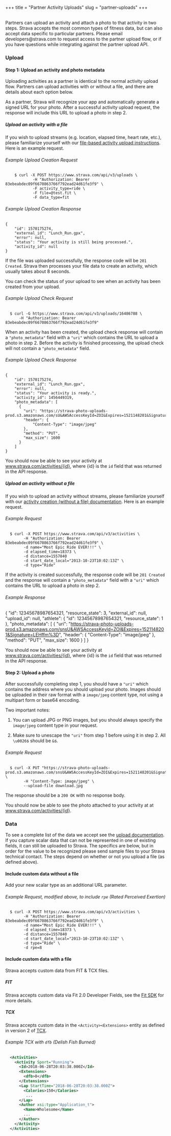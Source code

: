 +++
title = "Partner Activity Uploads"
slug = "partner-uploads"
+++

<br>
Partners can upload an activity and attach a photo to that activity in two steps. Strava accepts the most common types of fitness data, but can also accept data specific to particular partners.
Please email developers@strava.com to request access to the partner upload flow, or if you have questions while integrating against the partner upload API.

### Upload

#### Step 1: Upload an activity and photo metadata

Uploading activities as a partner is identical to the normal activity upload flow.
Partners can upload activities with or without a file, and there are details about each option below.

As a partner, Strava will recognize your app and automatically generate a signed URL for your photo.
After a successful activity upload request, the response will include this URL to upload a photo in step 2.

##### Upload an activity with a file
If you wish to upload streams (e.g. location, elapsed time, heart rate, etc.), please familiarize yourself with our [file-based activity upload instructions](../uploads).
Here is an example request.

###### Example Upload Creation Request
		$ curl -X POST https://www.strava.com/api/v3/uploads \
		        -H "Authorization: Bearer 83ebeabdec09f6670863766f792ead24d61fe3f9" \
		        -F activity_type=ride \
		        -F file=@test.fit \
		        -F data_type=fit

###### Example Upload Creation Response
	{
	    "id": 1570175274,
	    "external_id": "Lunch_Run.gpx",
	    "error": null,
	    "status": "Your activity is still being processed.",
	    "activity_id": null
	}

If the file was uploaded successfully, the response code will be `201 Created`.
Strava then processes your file data to create an activity, which usually takes about 8 seconds.

You can check the status of your upload to see when an activity has been created from your upload.

###### Example Upload Check Request
	  $ curl -G https://www.strava.com/api/v3/uploads/16486788 \
	      -H "Authorization: Bearer 83ebeabdec09f6670863766f792ead24d61fe3f9"

When an activity has been created, the upload check response will contain a `"photo_metadata"` field with a `"uri"` which contains the URL to upload a photo in step 2.
Before the activity is finished processing, the upload check will not contain a `"photo_metadata"` field.

###### Example Upload Check Response

	{
	    "id": 1570175274,
	    "external_id": "Lunch_Run.gpx",
	    "error": null,
	    "status": "Your activity is ready.",
	    "activity_id": 1456449319,
	    "photo_metadata": [
	      {
	        "uri": "https://strava-photo-uploads-prod.s3.amazonaws.com/sU&AWSAccessKeyId=ZOI&Expires=1521148201&Signature=LEfm%3D",
	        "header": {
	            "Content-Type": "image/jpeg"
	        },
	        "method": "PUT",
	        "max_size": 1600
	      }
	    ]
	}

You should now be able to see your activity at www.strava.com/activities/{id}, where {id} is the `id` field that was returned in the API response.

##### Upload an activity without a file
If you wish to upload an activity without streams, please familiarize yourself with our [activity creation (without a file) documentation](../reference/#api-Activities-createActivity).
Here is an example request.

###### Example Request
	  $ curl -X POST https://www.strava.com/api/v3/activities \
	        -H "Authorization: Bearer 83ebeabdec09f6670863766f792ead24d61fe3f9" \
	        -d name="Most Epic Ride EVER!!!" \
	        -d elapsed_time=18373 \
	        -d distance=1557840
	        -d start_date_local="2013-10-23T10:02:13Z" \
	        -d type="Ride"

If the activity is created successfully, the response code will be `201 Created` and the response will contain a `"photo_metadata"` field with a `"uri"` which contains the URL to upload a photo in step 2.

###### Example Response
  {
    "id": 12345678987654321,
    "resource_state": 3,
    "external_id": null,
    "upload_id": null,
    "athlete": {
      "id": 12345678987654321,
      "resource_state": 1
    },
    "photo_metadata": [
      {
        "uri": "https://strava-photo-uploads-prod.s3.amazonaws.com/snsU&AWSAccessKeyId=ZOI&Expires=1521148201&Signature=LEHffm%3D",
        "header": {
          "Content-Type": "image/jpeg"
        },
        "method": "PUT",
        "max_size": 1600
      }
    ]
  }

You should now be able to see your activity at www.strava.com/activities/{id}, where {id} is the `id` field that was returned in the API response.

#### Step 2: Upload a photo

After successfully completing step 1, you should have a `"uri"` which contains the address where you should upload your photo.
Images should be uploaded in their raw format with a `image/jpeg` content type, not using a multipart form or base64 encoding.

Two important notes:

1. You can upload JPG or PNG images, but you should always specify the `image/jpeg` content type in your request.

2. Make sure to unescape the `"uri"` from step 1 before using it in step 2. All `\u0026`s should be `&`s.

###### Example Request
	  $ curl -X PUT "https://strava-photo-uploads-prod.s3.amazonaws.com/snsU&AWSAccessKeyId=ZOI&Expires=1521148201&Signature=LEHffm%3D" \
	        -H "Content-Type: image/jpeg" \
	        --upload-file download.jpg

The response should be a `200 OK` with no response body.

You should now be able to see the photo attached to your activity at at www.strava.com/activities/{id}.


### Data
To see a complete list of the data we accept see the [upload documentation](https://developers.strava.com/docs/uploads). If you capture scalar data that can not be represented in one of existing fields, it can still be uploaded to Strava. The specifics are below, but in order for the value to be recognized please send sample files to your Strava technical contact. The steps depend on whether or not you upload a file (as defined above). 

#### Include custom data without a file
Add your new scalar type as an additional URL parameter.

###### Example Request, modified above, to include `rpe` (Rated Perceived Exertion)
	  $ curl -X POST https://www.strava.com/api/v3/activities \
	        -H "Authorization: Bearer 83ebeabdec09f6670863766f792ead24d61fe3f9" \
	        -d name="Most Epic Ride EVER!!!" \
	        -d elapsed_time=18373 \
	        -d distance=1557840
	        -d start_date_local="2013-10-23T10:02:13Z" \
	        -d type="Ride" \
	        -d rpe=8

#### Include custom data with a file
Strava accepts custom data from FIT & TCX files. 

##### FIT
Strava accepts custom data via Fit 2.0 Developer Fields, see the [Fit SDK](https://www.thisisant.com/resources/fit) for more details.

##### TCX
Strava accepts custom data in the ``<Activity><Extensions>`` entity as defined in version 2 of [TCX](https://www8.garmin.com/xmlschemas/TrainingCenterDatabasev2.xsd).

###### Example TCX with `dfb` (Delish Fish Burned)
``` xml
  <Activities>
    <Activity Sport="Running">
      <Id>2018-06-28T20:03:38.000Z</Id>
      <Extensions>
        <dfb>8</dfb>
      </Extensions>
      <Lap StartTime="2018-06-28T20:03:38.000Z">
        <Calories>150</Calories>
         ...
      </Lap>
      <Author xsi:type="Application_t">
        <Name>Wholesome</Name>
        ...
      </Author>
    </Activity>
  </Activities>
```
